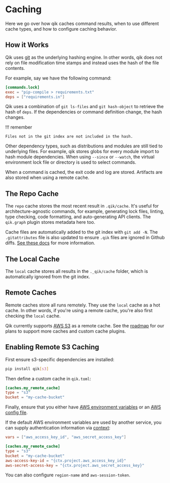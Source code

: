 # Caching

Here we go over how qik caches command results, when to use different cache types, and how to configure caching behavior.

## How it Works

Qik uses [git](https://git-scm.com) as the underlying hashing engine. In other words, qik does not rely on file modification time stamps and instead uses the hash of the file contents.

For example, say we have the following command:

```toml
[commands.lock]
exec = "pip-compile > requirements.txt"
deps = ["requirements.in"]
```

Qik uses a combination of `git ls-files` and `git hash-object` to retrieve the hash of `deps`. If the dependencies or command definition change, the hash changes.

!!! remember

    Files not in the git index are not included in the hash.

Other dependency types, such as distributions and modules are still tied to underlying files. For example, qik stores globs for every module import to hash module dependencies. When using `--since` or `--watch`, the virtual environment lock file or directory is used to select commands.

When a command is cached, the exit code and log are stored. Artifacts are also stored when using a remote cache.

## The Repo Cache

The `repo` cache stores the most recent result in `.qik/cache`. It's useful for architecture-agnostic commands, for example, generating lock files, linting, type checking, code formatting, and auto-generating API clients. The `qik.graph` plugin stores metadata here too.

Cache files are automatically added to the git index with `git add -N`. The `.gitattributes` file is also updated to ensure `.qik` files are ignored in Github diffs. [See these docs](https://docs.github.com/en/repositories/working-with-files/managing-files/customizing-how-changed-files-appear-on-github) for more information.

## The Local Cache

The `local` cache stores all results in the `._qik/cache` folder, which is automatically ignored from the git index.

## Remote Caches

Remote caches store all runs remotely. They use the `local` cache as a hot cache. In other words, if you're using a remote cache, you're also first checking the `local` cache.

Qik currently supports [AWS S3](https://aws.amazon.com/s3/) as a remote cache. See the [roadmap](roadmap.md) for our plans to support more caches and custom cache plugins.

<a id="s3"></a>

## Enabling Remote S3 Caching

First ensure s3-specific dependencies are installed:

```bash
pip install qik[s3]
```

Then define a custom cache in `qik.toml`:

```toml
[caches.my_remote_cache]
type = "s3"
bucket = "my-cache-bucket"
```

Finally, ensure that you either have [AWS environment variables](https://boto3.amazonaws.com/v1/documentation/api/latest/guide/configuration.html#using-environment-variables) or an [AWS config file](https://boto3.amazonaws.com/v1/documentation/api/latest/guide/configuration.html#using-a-configuration-file).

If the default AWS environment variables are used by another service, you can supply authentication information via [context](context.md):

```toml
vars = ["aws_access_key_id", "aws_secret_access_key"]

[caches.my_remote_cache]
type = "s3"
bucket = "my-cache-bucket"
aws-access-key-id = "{ctx.project.aws_access_key_id}"
aws-secret-access-key = "{ctx.project.aws_secret_access_key}"
```

You can also configure `region-name` and `aws-session-token`.
